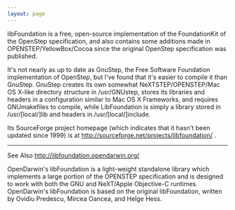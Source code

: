 ```yaml
---
layout: page
---
```


libFoundation is a free, open-source implementation of the FoundationKit of the OpenStep specification, and also contains some additions made in OPENSTEP/YellowBox/Cocoa since the original OpenStep specification was published.

It's not nearly as up to date as GnuStep, the Free Software Foundation implementation of OpenStep, but I've found that it's easier to compile it than GnuStep. GnuStep creates its own somewhat NeXTSTEP/OPENSTEP/Mac OS X-like directory structure in /usr/GNUstep, stores its libraries and headers in a configuration similar to Mac OS X Frameworks, and requires GNUmakefiles to compile, while LibFoundation is simply a library stored in /usr/[local/]lib and headers in /usr/[local/]include.

Its SourceForge project homepage (which indicates that it hasn't been updated since 1999) is at http://sourceforge.net/projects/libfoundation/ .

----

See Also http://libfoundation.opendarwin.org/ 

OpenDarwin's libFoundation is a light-weight standalone library which implements a large portion of the OPENSTEP specification and is designed to work with both the GNU and NeXT/Apple Objective-C runtimes.
OpenDarwin's libFoundation is based on the original libFoundation, written by Ovidiu Predescu, Mircea Oancea, and Helge Hess.
